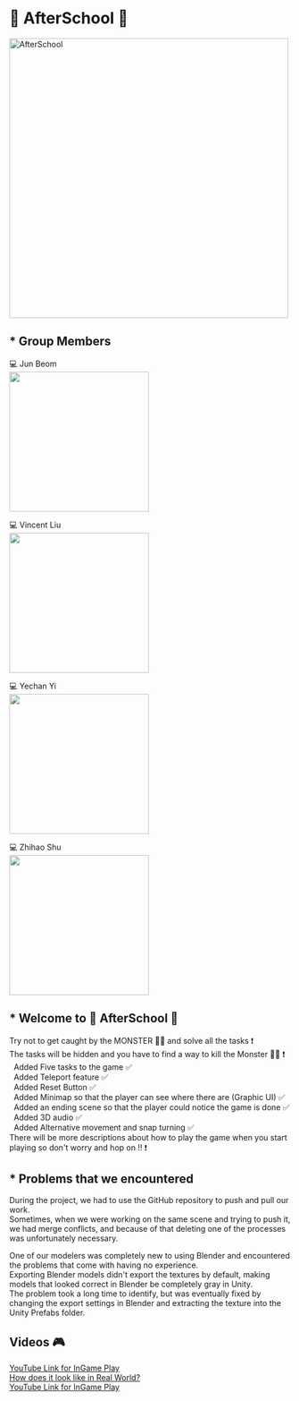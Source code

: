 # 🏫 AfterSchool 🏫

<img src="https://github.com/csci48306830fa23/project-1-ghostbusters/assets/92282867/94bf1faa-d087-473d-ad5f-32dedc601c13" width="500" height="500" alt="AfterSchool">

## * Group Members 

  💻 Jun Beom <br> 
  <img src="https://github.com/csci48306830fa23/project-1-ghostbusters/assets/120340550/85fde452-4333-48ed-ba16-95d0d6ac4df3" width="250" height="250"><br>

  💻 Vincent Liu <br> 
  <img src="https://github.com/csci48306830fa23/project-1-ghostbusters/assets/120340550/3dddd4aa-dd82-47a7-9d6a-cd44136f623c" width="250" height="250"><br>

  💻 Yechan Yi <br> 
  <img src="https://github.com/csci48306830fa23/project-1-ghostbusters/assets/120340550/beeab549-206e-4d40-aa19-7aca2761943a" width="250" height="250"><br>

  💻 Zhihao Shu <br> 
  <img src="https://github.com/csci48306830fa23/project-1-ghostbusters/assets/120340550/94352684-329e-46f9-a176-c5e374336cb0" width="250" height="250"><br>

  
## * Welcome to 🏫 AfterSchool 🏫
  Try not to get caught by the MONSTER 🧟‍♂️ and solve all the tasks ❗️ <br>
  The tasks will be hidden and you have to find a way to kill the Monster 🧟‍♂️ ❗️ <br>
  &nbsp; Added Five tasks to the game ✅ <br>
  &nbsp; Added Teleport feature ✅ <br>
  &nbsp; Added Reset Button ✅ <br>
  &nbsp; Added Minimap so that the player can see where there are (Graphic UI) ✅ <br>
  &nbsp; Added an ending scene so that the player could notice the game is done ✅ <br>
  &nbsp; Added 3D audio ✅ <br>
  &nbsp; Added Alternative movement and snap turning ✅ <br>
  There will be more descriptions about how to play the game when you start playing so don't worry and hop on !! ❗️ <br>
## * Problems that we encountered
  During the project, we had to use the GitHub repository to push and pull our work. <br>
  Sometimes, when we were working on the same scene and trying to push it, we had merge conflicts, and because of that deleting one of the processes was unfortunately necessary. <br> 

  One of our modelers was completely new to using Blender and encountered the problems that come with having no experience. <br>
  Exporting Blender models didn't export the textures by default, making models that looked correct in Blender be completely gray in Unity. <br>
  The problem took a long time to identify, but was eventually fixed by changing the export settings in Blender and extracting the texture into the Unity Prefabs folder. <br>

## Videos 🎮
[YouTube Link for InGame Play](https://www.youtube.com/watch?v=dTYlwiJqDoU) <br>
[How does it look like in Real World?](https://www.youtube.com/watch?v=F7n9Eb1VkT0&t=8s) <br>
[YouTube Link for InGame Play](https://www.youtube.com/shorts/quq8z_lGEpw)

